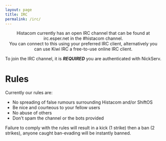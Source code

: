 ```yaml
---
layout: page
title: IRC
permalink: /irc/
---
```

<div align="center">Histacom currently has an open IRC channel that can be found at irc.esper.net in the #histacom channel.</div>

<div align="center">You can connect to this using your preferred IRC client, alternatively you can use Kiwi IRC a free-to-use online IRC client.</div>

To join the IRC channel, it is <b><i>REQUIRED</i></b> you are authenticated with NickServ.

Rules
====
Currently our rules are:
<ul>
    <li>No spreading of false rumours surrounding Histacom and/or ShiftOS</li>
    <li>Be nice and courteous to your fellow users</li>
    <li>No abuse of others</li>
    <li>Don't spam the channel or the bots provided</li>
</ul>

Failure to comply with the rules will result in a kick (1 strike) then a ban (2 strikes), anyone caught ban-evading will be instantly banned.
